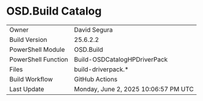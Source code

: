 ﻿# OSD.Build Catalog

| | |
|-|-|
| Owner | David Segura |
| Build Version | 25.6.2.2 |
| PowerShell Module | OSD.Build |
| PowerShell Function | Build-OSDCatalogHPDriverPack |
| Files | build-driverpack.* |
| Build Workflow | GitHub Actions |
| Last Update | Monday, June 2, 2025 10:06:57 PM UTC |
